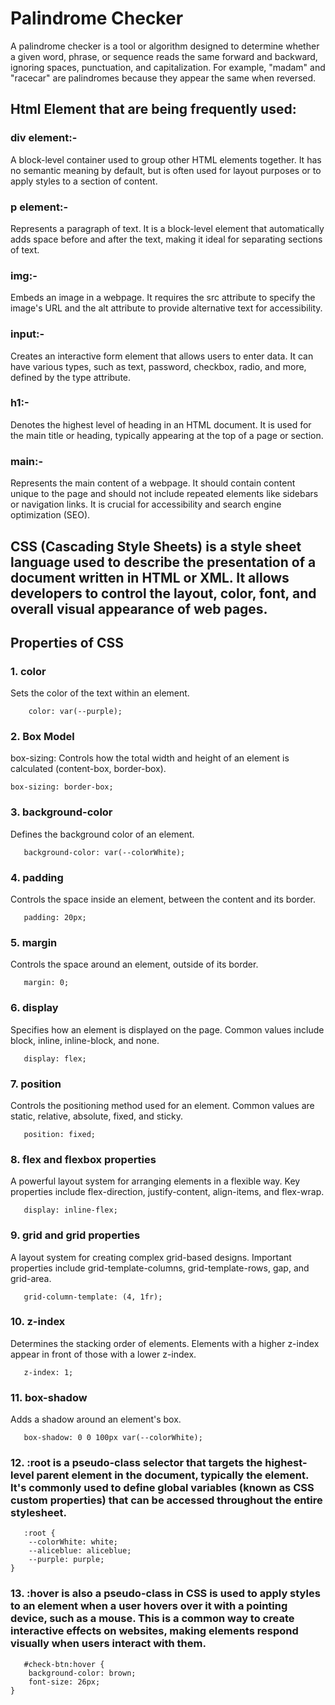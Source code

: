 # Palindrome Checker

A palindrome checker is a tool or algorithm designed to determine whether a given word, phrase, or sequence reads the same forward and backward, ignoring spaces, punctuation, and capitalization. For example, "madam" and "racecar" are palindromes because they appear the same when reversed. 


## Html Element that are being frequently used:
### div element:-
A block-level container used to group other HTML elements together. It has no semantic meaning by default, but is often used for layout purposes or to apply styles to a section of content.

### p element:-
Represents a paragraph of text. It is a block-level element that automatically adds space before and after the text, making it ideal for separating sections of text.

### img:-
Embeds an image in a webpage. It requires the src attribute to specify the image's URL and the alt attribute to provide alternative text for accessibility.

### input:-
Creates an interactive form element that allows users to enter data. It can have various types, such as text, password, checkbox, radio, and more, defined by the type attribute.

### h1:-
Denotes the highest level of heading in an HTML document. It is used for the main title or heading, typically appearing at the top of a page or section.

### main:-
Represents the main content of a webpage. It should contain content unique to the page and should not include repeated elements like sidebars or navigation links. It is crucial for accessibility and search engine optimization (SEO).

## CSS (Cascading Style Sheets) is a style sheet language used to describe the presentation of a document written in HTML or XML. It allows developers to control the layout, color, font, and overall visual appearance of web pages.

## Properties of CSS

### 1. color
Sets the color of the text within an element.
```* 
    color: var(--purple);
```


### 2. Box Model
box-sizing: Controls how the total width and height of an element is calculated (content-box, border-box).
```
box-sizing: border-box;
```

### 3. background-color
Defines the background color of an element.
```
   background-color: var(--colorWhite);
```
### 4. padding
Controls the space inside an element, between the content and its border.
```
   padding: 20px;
```
### 5. margin
Controls the space around an element, outside of its border.
```
   margin: 0;
```
### 6. display
Specifies how an element is displayed on the page. Common values include block, inline, inline-block, and none.
```
   display: flex;
```
### 7. position
Controls the positioning method used for an element. Common values are static, relative, absolute, fixed, and sticky.
```
   position: fixed;
```
### 8. flex and flexbox properties
A powerful layout system for arranging elements in a flexible way. Key properties include flex-direction, justify-content, align-items, and flex-wrap.
```
   display: inline-flex;
```
### 9. grid and grid properties
A layout system for creating complex grid-based designs. Important properties include grid-template-columns, grid-template-rows, gap, and grid-area.
```
   grid-column-template: (4, 1fr);
```
### 10. z-index
Determines the stacking order of elements. Elements with a higher z-index appear in front of those with a lower z-index.
```
   z-index: 1;
```
### 11. box-shadow
Adds a shadow around an element's box.
```
   box-shadow: 0 0 100px var(--colorWhite);
```
### 12. :root is a pseudo-class selector that targets the highest-level parent element in the document, typically the <html> element. It's commonly used to define global variables (known as CSS custom properties) that can be accessed throughout the entire stylesheet.
```
   :root {
    --colorWhite: white;
    --aliceblue: aliceblue;
    --purple: purple;
}
```
### 13. :hover is also a pseudo-class in CSS is used to apply styles to an element when a user hovers over it with a pointing device, such as a mouse. This is a common way to create interactive effects on websites, making elements respond visually when users interact with them.
```
   #check-btn:hover {
    background-color: brown;
    font-size: 26px;
}
```
